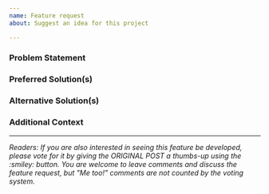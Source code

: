 ```yaml
---
name: Feature request
about: Suggest an idea for this project

---
```


<!-- NOTE: Please put only ONE feature per request.  If you're not sure whether your idea would be one or multiple feature requests, please err on the side of filing more, smaller reports.  It's much easier to close duplicates than split a single request into multiple requests. -->

### Problem Statement
<!-- What problem are you having that is prompting this feature request?  Why is this feature important to you?  Be as concrete, specific and detailed as possible.  For example, "I have over 1,000,000 tabs stashed across 100,000 groups, and I can never find anything because scrolling takes a long time" clearly illustrates the scale and scope of the problem.  Whereas, "Missing search feature is a huge problem" is likely to be ignored because it doesn't provide any detail about WHY the lack of a search feature is a huge problem. -->


### Preferred Solution(s)
<!-- Describe your ideal solution.  What is different from today?  What would the solution look like?  How would you use it to solve your problem? -->


### Alternative Solution(s)
<!-- Are there any other alternatives that would also solve your problem?  What would those alternatives look like? -->


### Additional Context
<!-- Add any other context about the feature request here. -->



<!----- PLEASE LEAVE THE FOLLOWING TEXT IN PLACE ----->
<hr>
<em>Readers: If you are also interested in seeing this feature be developed, please vote for it by giving the ORIGINAL POST a thumbs-up using the :smiley: button.  You are welcome to leave comments and discuss the feature request, but "Me too!" comments are not counted by the voting system.</em>
